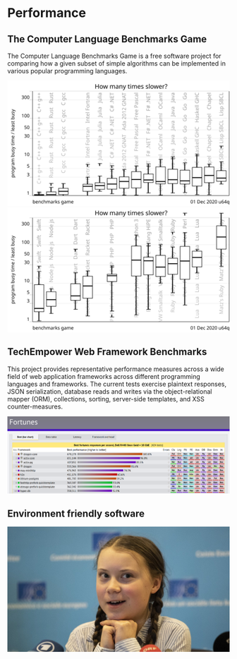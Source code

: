 # Performance

## The Computer Language Benchmarks Game

The Computer Language Benchmarks Game is a free software project for comparing
how a given subset of simple algorithms can be implemented in various popular
programming languages. 

![](./img/benchmark-game1.svg)
![](./img/benchmark-game2.svg)

## TechEmpower Web Framework Benchmarks

This project provides representative performance measures across a wide field of
web application frameworks across different programming languages and
frameworks. The current tests exercise plaintext responses, JSON serialization,
database reads and writes via the object-relational mapper (ORM), collections,
sorting, server-side templates, and XSS counter-measures.

![](./img/tech-empower.png)

## Environment friendly software

![](./img/greta.jpg)
